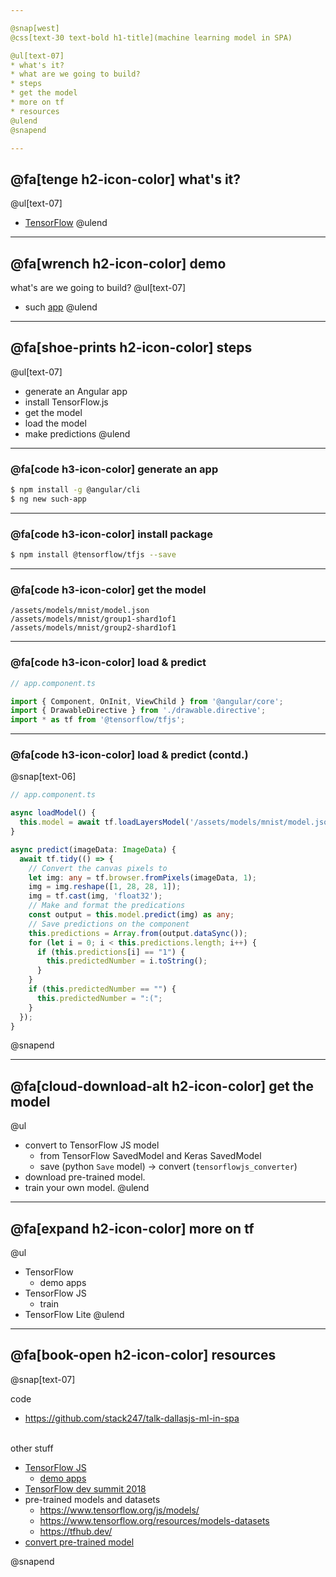 ```yaml
---

@snap[west]
@css[text-30 text-bold h1-title](machine learning model in SPA)

@ul[text-07]
* what's it?
* what are we going to build?
* steps
* get the model
* more on tf
* resources
@ulend
@snapend

---
```


## @fa[tenge h2-icon-color] what's it?
@ul[text-07]
* [TensorFlow](https://www.tensorflow.org)
@ulend

---

## @fa[wrench h2-icon-color] demo
what's are we going to build?
@ul[text-07]
* such [app](http://localhost:4200/mnist)
@ulend

---

## @fa[shoe-prints h2-icon-color] steps
@ul[text-07]
* generate an Angular app
* install TensorFlow.js
* get the model
* load the model
* make predictions
@ulend

---

### @fa[code h3-icon-color] generate an app
```bash
$ npm install -g @angular/cli
$ ng new such-app
```

---

### @fa[code h3-icon-color] install package
```bash
$ npm install @tensorflow/tfjs --save
```

---

### @fa[code h3-icon-color] get the model
```plaintext
/assets/models/mnist/model.json
/assets/models/mnist/group1-shard1of1
/assets/models/mnist/group2-shard1of1
```

---

### @fa[code h3-icon-color] load & predict
```typescript
// app.component.ts

import { Component, OnInit, ViewChild } from '@angular/core';
import { DrawableDirective } from './drawable.directive';
import * as tf from '@tensorflow/tfjs';
```

---

### @fa[code h3-icon-color] load & predict (contd.)
@snap[text-06]
```typescript
// app.component.ts

async loadModel() {
  this.model = await tf.loadLayersModel('/assets/models/mnist/model.json');
}

async predict(imageData: ImageData) {
  await tf.tidy(() => {
    // Convert the canvas pixels to 
    let img: any = tf.browser.fromPixels(imageData, 1);
    img = img.reshape([1, 28, 28, 1]);
    img = tf.cast(img, 'float32');
    // Make and format the predications
    const output = this.model.predict(img) as any;
    // Save predictions on the component
    this.predictions = Array.from(output.dataSync());
    for (let i = 0; i < this.predictions.length; i++) {
      if (this.predictions[i] == "1") {
        this.predictedNumber = i.toString();
      }
    }
    if (this.predictedNumber == "") {
      this.predictedNumber = ":(";
    }
  });
}
```
@snapend

---

## @fa[cloud-download-alt h2-icon-color] get the model
@ul
* convert to TensorFlow JS model
  - from TensorFlow SavedModel and Keras SavedModel
  - save (python `Save` model) -> convert (`tensorflowjs_converter`)
* download pre-trained model.
* train your own model.
@ulend

---

## @fa[expand h2-icon-color] more on tf
@ul
* TensorFlow
  - demo apps
* TensorFlow JS
  - train
* TensorFlow Lite
@ulend

---

## @fa[book-open h2-icon-color] resources
@snap[text-07]

code
  * https://github.com/stack247/talk-dallasjs-ml-in-spa
<br><br>

other stuff
  * [TensorFlow JS](https://www.tensorflow.org/js)
    - [demo apps](https://www.tensorflow.org/js/demos/)
  * [TensorFlow dev summit 2018](https://www.youtube.com/watch?v=YB-kfeNIPCE)
  * pre-trained models and datasets
    - https://www.tensorflow.org/js/models/
    - https://www.tensorflow.org/resources/models-datasets
    - https://tfhub.dev/
  * [convert pre-trained model](https://www.tensorflow.org/js/tutorials#convert_pretained_models_to_tensorflowjs)

@snapend
